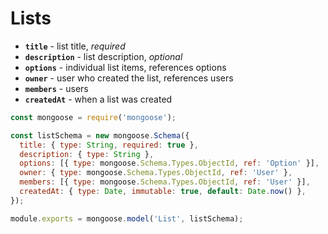 # Lists



* **`title`** - list title, _required_
* **`description`** - list description, _optional_&#x20;
* **`options`** - individual list items, references options
* **`owner`** - user who created the list, references users
* **`members`** - users&#x20;
* **`createdAt`** - when a list was created

```javascript
const mongoose = require('mongoose');

const listSchema = new mongoose.Schema({
  title: { type: String, required: true },
  description: { type: String },
  options: [{ type: mongoose.Schema.Types.ObjectId, ref: 'Option' }],
  owner: { type: mongoose.Schema.Types.ObjectId, ref: 'User' },
  members: [{ type: mongoose.Schema.Types.ObjectId, ref: 'User' }],
  createdAt: { type: Date, immutable: true, default: Date.now() },
});

module.exports = mongoose.model('List', listSchema);
```
